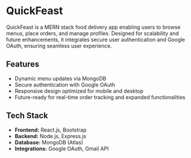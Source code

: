 # QuickFeast

QuickFeast is a MERN stack food delivery app enabling users to browse menus, place orders, and manage profiles. Designed for scalability and future enhancements, it integrates secure user authentication and Google OAuth, ensuring seamless user experience.

## Features
- Dynamic menu updates via MongoDB
- Secure authentication with Google OAuth
- Responsive design optimized for mobile and desktop
- Future-ready for real-time order tracking and expanded functionalities

## Tech Stack
- **Frontend:** React.js, Bootstrap
- **Backend:** Node.js, Express.js
- **Database:** MongoDB (Atlas)
- **Integrations:** Google OAuth, Gmail API

